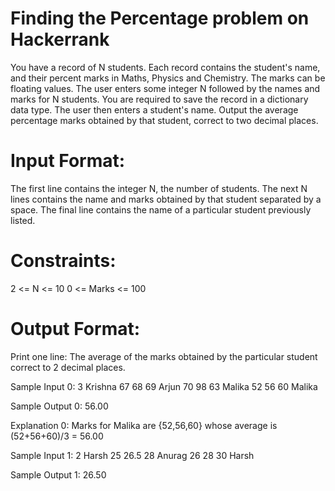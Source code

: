 # Finding the Percentage problem on Hackerrank 
You have a record of N students. Each record contains the student's name, and their percent marks in Maths, Physics and Chemistry. The marks can be floating values. The user enters some integer N followed by the names and marks for N students. You are required to save the record in a dictionary data type. The user then enters a student's name. Output the average percentage marks obtained by that student, correct to two decimal places.

# Input Format:
The first line contains the integer N, the number of students. The next N lines contains the name and marks obtained by that student separated by a space. The final line contains the name of a particular student previously listed.

# Constraints:
2 <= N <= 10
0 <= Marks <= 100 

# Output Format:
Print one line: The average of the marks obtained by the particular student correct to 2 decimal places.

Sample Input 0:
3
Krishna 67 68 69
Arjun 70 98 63
Malika 52 56 60
Malika

Sample Output 0:
56.00

Explanation 0:
Marks for Malika are {52,56,60} whose average is (52+56+60)/3 = 56.00 

Sample Input 1:
2
Harsh 25 26.5 28
Anurag 26 28 30
Harsh

Sample Output 1:
26.50
